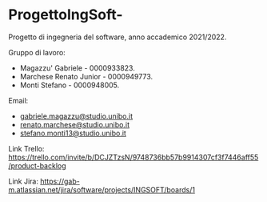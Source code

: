 # ProgettoIngSoft-
Progetto di ingegneria del software, anno accademico 2021/2022.

Gruppo di lavoro:
- Magazzu' Gabriele - 0000933823.
- Marchese Renato Junior - 0000949773.
- Monti Stefano - 0000948005.

Email:
- gabriele.magazzu@studio.unibo.it
- renato.marchese@studio.unibo.it
- stefano.monti13@studio.unibo.it

Link Trello: https://trello.com/invite/b/DCJZTzsN/9748736bb57b9914307cf3f7446aff55/product-backlog

Link Jira: https://gab-m.atlassian.net/jira/software/projects/INGSOFT/boards/1

